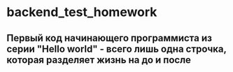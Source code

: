 # backend_test_homework
## Первый код начинающего программиста из серии "Hello world" - всего лишь одна строчка, которая разделяет жизнь на до и после
